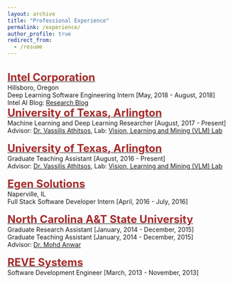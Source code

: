 ```yaml
---
layout: archive
title: "Professional Experience"
permalink: /experience/
author_profile: true
redirect_from:
  - /resume
---
```

<br/>
    <span style="color:black; font-size:17px"><b><a href="https://www.intel.com/" target="_blank"><font color="brown" size="5">Intel Corporation</font></a></b></span><br/>
    Hillsboro, Oregon<br/>
    Deep Learning Software Engineering Intern [May, 2018 - August, 2018]<br/>
    Intel AI Blog: <a href="https://www.intel.ai/multi-node-convergence-and-scaling-of-inception-resnet-v2-model-using-intel-xeon-processors/">Research Blog</a>


<br/>
    <span style="color:black; font-size:17px"><b><a href="http://www.uta.edu/" target="_blank"><font color="brown" size="5">University of Texas, Arlington</font></a></b></span><br/>
    Machine Learning and Deep Learning Researcher [August, 2017 - Present]<br/>
    Advisor: <a href="http://vlm1.uta.edu/~athitsos/" target="_blank">Dr. Vassilis Athitsos</a>, Lab: <a href="http://vlm1.uta.edu/~athitsos/vlm/" target="_blank">Vision, Learning and Mining (VLM) Lab</a><br/>

<br/>
    <span style="color:black; font-size:17px"><b><a href="http://www.uta.edu/" target="_blank"><font color="brown" size="5">University of Texas, Arlington</font></a></b></span><br/>
    Graduate Teaching Assistant [August, 2016 - Present]<br/>
    Advisor: <a href="http://vlm1.uta.edu/~athitsos/" target="_blank">Dr. Vassilis Athitsos</a>, Lab: <a href="http://vlm1.uta.edu/~athitsos/vlm/" target="_blank">Vision, Learning and Mining (VLM) Lab</a><br/>



<br/>
    <span style="color:black; font-size:17px"><b><a href="https://egen.solutions/" target="_blank"><font color="brown" size="5">Egen Solutions</font></a></b></span><br/>
    Naperville, IL<br/>
    Full Stack Software Developer Intern [April, 2016 - July, 2016]<br/>



<br/>
    <span style="color:black; font-size:17px"><b><a href="https://www.ncat.edu/" target="_blank"><font color="brown" size="5">North Carolina A&T State University</font></a></b></span><br/>
    Graduate Research Assistant [January, 2014 - December, 2015]<br/>
    Graduate Teaching Assistant [January, 2014 - December, 2015]<br/>
    Advisor: <a href="http://anwar.ncat.edu/" target="_blank">Dr. Mohd Anwar</a><br/>


<br/>
  <span style="color:black; font-size:17px"><b><a href="http://www.revesoft.com/" target="_blank"><font color="brown" size="5">REVE Systems</font></a></b></span><br/>
  Software Development Engineer [March, 2013 - November, 2013]<br/>
